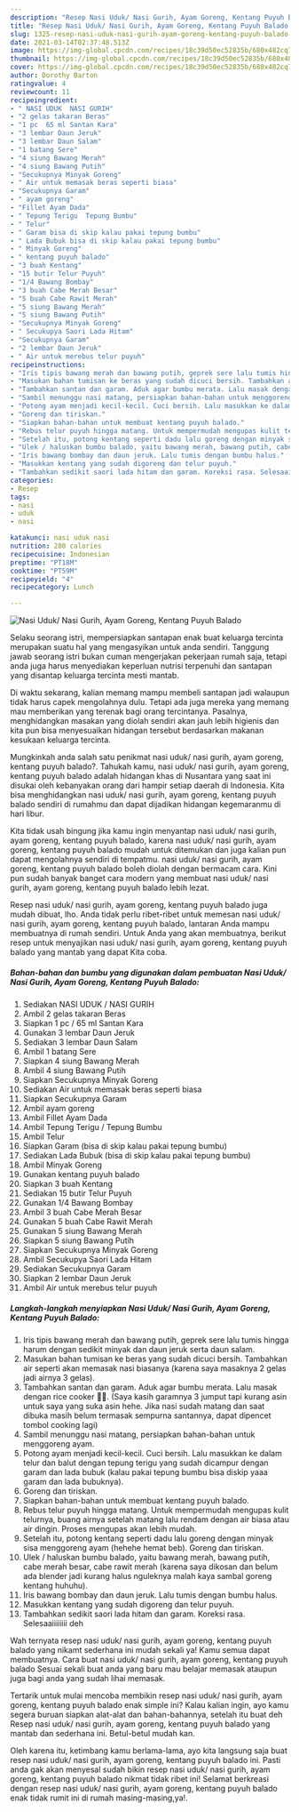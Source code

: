 ```yaml
---
description: "Resep Nasi Uduk/ Nasi Gurih, Ayam Goreng, Kentang Puyuh Balado yang enak dan Mudah Dibuat"
title: "Resep Nasi Uduk/ Nasi Gurih, Ayam Goreng, Kentang Puyuh Balado yang enak dan Mudah Dibuat"
slug: 1325-resep-nasi-uduk-nasi-gurih-ayam-goreng-kentang-puyuh-balado-yang-enak-dan-mudah-dibuat
date: 2021-03-14T02:37:48.513Z
image: https://img-global.cpcdn.com/recipes/18c39d50ec52835b/680x482cq70/nasi-uduk-nasi-gurih-ayam-goreng-kentang-puyuh-balado-foto-resep-utama.jpg
thumbnail: https://img-global.cpcdn.com/recipes/18c39d50ec52835b/680x482cq70/nasi-uduk-nasi-gurih-ayam-goreng-kentang-puyuh-balado-foto-resep-utama.jpg
cover: https://img-global.cpcdn.com/recipes/18c39d50ec52835b/680x482cq70/nasi-uduk-nasi-gurih-ayam-goreng-kentang-puyuh-balado-foto-resep-utama.jpg
author: Dorothy Barton
ratingvalue: 4
reviewcount: 11
recipeingredient:
- " NASI UDUK  NASI GURIH"
- "2 gelas takaran Beras"
- "1 pc  65 ml Santan Kara"
- "3 lembar Daun Jeruk"
- "3 lembar Daun Salam"
- "1 batang Sere"
- "4 siung Bawang Merah"
- "4 siung Bawang Putih"
- "Secukupnya Minyak Goreng"
- " Air untuk memasak beras seperti biasa"
- "Secukupnya Garam"
- " ayam goreng"
- "Fillet Ayam Dada"
- " Tepung Terigu  Tepung Bumbu"
- " Telur"
- " Garam bisa di skip kalau pakai tepung bumbu"
- " Lada Bubuk bisa di skip kalau pakai tepung bumbu"
- " Minyak Goreng"
- " kentang puyuh balado"
- "3 buah Kentang"
- "15 butir Telur Puyuh"
- "1/4 Bawang Bombay"
- "3 buah Cabe Merah Besar"
- "5 buah Cabe Rawit Merah"
- "5 siung Bawang Merah"
- "5 siung Bawang Putih"
- "Secukupnya Minyak Goreng"
- " Secukupya Saori Lada Hitam"
- "Secukupnya Garam"
- "2 lembar Daun Jeruk"
- " Air untuk merebus telur puyuh"
recipeinstructions:
- "Iris tipis bawang merah dan bawang putih, geprek sere lalu tumis hingga harum dengan sedikit minyak dan daun jeruk serta daun salam."
- "Masukan bahan tumisan ke beras yang sudah dicuci bersih. Tambahkan air seperti akan memasak nasi biasanya (karena saya masaknya 2 gelas jadi airnya 3 gelas)."
- "Tambahkan santan dan garam. Aduk agar bumbu merata. Lalu masak dengan rice cooker 👌🏻. (Saya kasih garamnya 3 jumput tapi kurang asin untuk saya yang suka asin hehe. Jika nasi sudah matang dan saat dibuka masih belum termasak sempurna santannya, dapat dipencet tombol cooking lagi)"
- "Sambil menunggu nasi matang, persiapkan bahan-bahan untuk menggoreng ayam."
- "Potong ayam menjadi kecil-kecil. Cuci bersih. Lalu masukkan ke dalam telur dan balut dengan tepung terigu yang sudah dicampur dengan garam dan lada bubuk (kalau pakai tepung bumbu bisa diskip yaaa garam dan lada bubuknya)."
- "Goreng dan tiriskan."
- "Siapkan bahan-bahan untuk membuat kentang puyuh balado."
- "Rebus telur puyuh hingga matang. Untuk mempermudah mengupas kulit telurnya, buang airnya setelah matang lalu rendam dengan air biasa atau air dingin. Proses mengupas akan lebih mudah."
- "Setelah itu, potong kentang seperti dadu lalu goreng dengan minyak sisa menggoreng ayam (hehehe hemat beb). Goreng dan tiriskan."
- "Ulek / haluskan bumbu balado, yaitu bawang merah, bawang putih, cabe merah besar, cabe rawit merah (karena saya dikosan dan belum ada blender jadi kurang halus nguleknya malah kaya sambal goreng kentang huhuhu)."
- "Iris bawang bombay dan daun jeruk. Lalu tumis dengan bumbu halus."
- "Masukkan kentang yang sudah digoreng dan telur puyuh."
- "Tambahkan sedikit saori lada hitam dan garam. Koreksi rasa. Selesaaiiiiiiii deh"
categories:
- Resep
tags:
- nasi
- uduk
- nasi

katakunci: nasi uduk nasi 
nutrition: 280 calories
recipecuisine: Indonesian
preptime: "PT18M"
cooktime: "PT59M"
recipeyield: "4"
recipecategory: Lunch

---
```



![Nasi Uduk/ Nasi Gurih, Ayam Goreng, Kentang Puyuh Balado](https://img-global.cpcdn.com/recipes/18c39d50ec52835b/680x482cq70/nasi-uduk-nasi-gurih-ayam-goreng-kentang-puyuh-balado-foto-resep-utama.jpg)

Selaku seorang istri, mempersiapkan santapan enak buat keluarga tercinta merupakan suatu hal yang mengasyikan untuk anda sendiri. Tanggung jawab seorang istri bukan cuman mengerjakan pekerjaan rumah saja, tetapi anda juga harus menyediakan keperluan nutrisi terpenuhi dan santapan yang disantap keluarga tercinta mesti mantab.

Di waktu  sekarang, kalian memang mampu membeli santapan jadi walaupun tidak harus capek mengolahnya dulu. Tetapi ada juga mereka yang memang mau memberikan yang terenak bagi orang tercintanya. Pasalnya, menghidangkan masakan yang diolah sendiri akan jauh lebih higienis dan kita pun bisa menyesuaikan hidangan tersebut berdasarkan makanan kesukaan keluarga tercinta. 



Mungkinkah anda salah satu penikmat nasi uduk/ nasi gurih, ayam goreng, kentang puyuh balado?. Tahukah kamu, nasi uduk/ nasi gurih, ayam goreng, kentang puyuh balado adalah hidangan khas di Nusantara yang saat ini disukai oleh kebanyakan orang dari hampir setiap daerah di Indonesia. Kita bisa menghidangkan nasi uduk/ nasi gurih, ayam goreng, kentang puyuh balado sendiri di rumahmu dan dapat dijadikan hidangan kegemaranmu di hari libur.

Kita tidak usah bingung jika kamu ingin menyantap nasi uduk/ nasi gurih, ayam goreng, kentang puyuh balado, karena nasi uduk/ nasi gurih, ayam goreng, kentang puyuh balado mudah untuk ditemukan dan juga kalian pun dapat mengolahnya sendiri di tempatmu. nasi uduk/ nasi gurih, ayam goreng, kentang puyuh balado boleh diolah dengan bermacam cara. Kini pun sudah banyak banget cara modern yang membuat nasi uduk/ nasi gurih, ayam goreng, kentang puyuh balado lebih lezat.

Resep nasi uduk/ nasi gurih, ayam goreng, kentang puyuh balado juga mudah dibuat, lho. Anda tidak perlu ribet-ribet untuk memesan nasi uduk/ nasi gurih, ayam goreng, kentang puyuh balado, lantaran Anda mampu membuatnya di rumah sendiri. Untuk Anda yang akan membuatnya, berikut resep untuk menyajikan nasi uduk/ nasi gurih, ayam goreng, kentang puyuh balado yang mantab yang dapat Kita coba.

<!--inarticleads1-->

##### Bahan-bahan dan bumbu yang digunakan dalam pembuatan Nasi Uduk/ Nasi Gurih, Ayam Goreng, Kentang Puyuh Balado:

1. Sediakan  NASI UDUK / NASI GURIH
1. Ambil 2 gelas takaran Beras
1. Siapkan 1 pc / 65 ml Santan Kara
1. Gunakan 3 lembar Daun Jeruk
1. Sediakan 3 lembar Daun Salam
1. Ambil 1 batang Sere
1. Siapkan 4 siung Bawang Merah
1. Ambil 4 siung Bawang Putih
1. Siapkan Secukupnya Minyak Goreng
1. Sediakan  Air untuk memasak beras seperti biasa
1. Siapkan Secukupnya Garam
1. Ambil  ayam goreng
1. Ambil Fillet Ayam Dada
1. Ambil  Tepung Terigu / Tepung Bumbu
1. Ambil  Telur
1. Siapkan  Garam (bisa di skip kalau pakai tepung bumbu)
1. Sediakan  Lada Bubuk (bisa di skip kalau pakai tepung bumbu)
1. Ambil  Minyak Goreng
1. Gunakan  kentang puyuh balado
1. Siapkan 3 buah Kentang
1. Sediakan 15 butir Telur Puyuh
1. Gunakan 1/4 Bawang Bombay
1. Ambil 3 buah Cabe Merah Besar
1. Gunakan 5 buah Cabe Rawit Merah
1. Gunakan 5 siung Bawang Merah
1. Siapkan 5 siung Bawang Putih
1. Siapkan Secukupnya Minyak Goreng
1. Ambil  Secukupya Saori Lada Hitam
1. Sediakan Secukupnya Garam
1. Siapkan 2 lembar Daun Jeruk
1. Ambil  Air untuk merebus telur puyuh




<!--inarticleads2-->

##### Langkah-langkah menyiapkan Nasi Uduk/ Nasi Gurih, Ayam Goreng, Kentang Puyuh Balado:

1. Iris tipis bawang merah dan bawang putih, geprek sere lalu tumis hingga harum dengan sedikit minyak dan daun jeruk serta daun salam.
1. Masukan bahan tumisan ke beras yang sudah dicuci bersih. Tambahkan air seperti akan memasak nasi biasanya (karena saya masaknya 2 gelas jadi airnya 3 gelas).
1. Tambahkan santan dan garam. Aduk agar bumbu merata. Lalu masak dengan rice cooker 👌🏻. (Saya kasih garamnya 3 jumput tapi kurang asin untuk saya yang suka asin hehe. Jika nasi sudah matang dan saat dibuka masih belum termasak sempurna santannya, dapat dipencet tombol cooking lagi)
1. Sambil menunggu nasi matang, persiapkan bahan-bahan untuk menggoreng ayam.
1. Potong ayam menjadi kecil-kecil. Cuci bersih. Lalu masukkan ke dalam telur dan balut dengan tepung terigu yang sudah dicampur dengan garam dan lada bubuk (kalau pakai tepung bumbu bisa diskip yaaa garam dan lada bubuknya).
1. Goreng dan tiriskan.
1. Siapkan bahan-bahan untuk membuat kentang puyuh balado.
1. Rebus telur puyuh hingga matang. Untuk mempermudah mengupas kulit telurnya, buang airnya setelah matang lalu rendam dengan air biasa atau air dingin. Proses mengupas akan lebih mudah.
1. Setelah itu, potong kentang seperti dadu lalu goreng dengan minyak sisa menggoreng ayam (hehehe hemat beb). Goreng dan tiriskan.
1. Ulek / haluskan bumbu balado, yaitu bawang merah, bawang putih, cabe merah besar, cabe rawit merah (karena saya dikosan dan belum ada blender jadi kurang halus nguleknya malah kaya sambal goreng kentang huhuhu).
1. Iris bawang bombay dan daun jeruk. Lalu tumis dengan bumbu halus.
1. Masukkan kentang yang sudah digoreng dan telur puyuh.
1. Tambahkan sedikit saori lada hitam dan garam. Koreksi rasa. Selesaaiiiiiiii deh




Wah ternyata resep nasi uduk/ nasi gurih, ayam goreng, kentang puyuh balado yang nikamt sederhana ini mudah sekali ya! Kamu semua dapat membuatnya. Cara buat nasi uduk/ nasi gurih, ayam goreng, kentang puyuh balado Sesuai sekali buat anda yang baru mau belajar memasak ataupun juga bagi anda yang sudah lihai memasak.

Tertarik untuk mulai mencoba membikin resep nasi uduk/ nasi gurih, ayam goreng, kentang puyuh balado enak simple ini? Kalau kalian ingin, ayo kamu segera buruan siapkan alat-alat dan bahan-bahannya, setelah itu buat deh Resep nasi uduk/ nasi gurih, ayam goreng, kentang puyuh balado yang mantab dan sederhana ini. Betul-betul mudah kan. 

Oleh karena itu, ketimbang kamu berlama-lama, ayo kita langsung saja buat resep nasi uduk/ nasi gurih, ayam goreng, kentang puyuh balado ini. Pasti anda gak akan menyesal sudah bikin resep nasi uduk/ nasi gurih, ayam goreng, kentang puyuh balado nikmat tidak ribet ini! Selamat berkreasi dengan resep nasi uduk/ nasi gurih, ayam goreng, kentang puyuh balado enak tidak rumit ini di rumah masing-masing,ya!.

